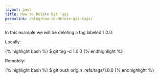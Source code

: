 ```yaml
---
layout: post
title: How to Delete Git Tags
permalink: /blog/how-to-delete-git-tags/
---
```


In this example we will be deleting a tag labeled 1.0.0.

Locally:

{% highlight bash %}
$ git tag -d 1.0.0
{% endhighlight %}

Remotely:

{% highlight bash %}
$ git push origin :refs/tags/1.0.0
{% endhighlight %}
